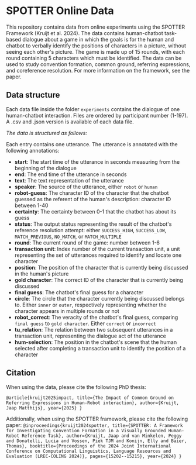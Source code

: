 # SPOTTER Online Data
This repository contains data from online experiments using the SPOTTER Framework (Kruijt et al. 2024). The data contains human-chatbot task-based dialogue about a game in which the goals is for the human and chatbot to verbally identify the positions of characters in a picture, without seeing each other's picture. The game is made up of 15 rounds, with each round containing 5 characters which must be identified. The data can be used to study convention formation, common ground, referring expressions, and coreference resolution. For more information on the framework, see the paper.

## Data structure

Each data file inside the folder `experiments` contains the dialogue of one human-chatbot interaction. Files are ordered by participant number (1-197). A .csv and .json version is available of each data file.

_The data is structured as follows:_

Each entry contains one utterance. The utterance is annotated with the following annotations:
- **start**: The start time of the utterance in seconds measuring from the beginning of the dialogue
- **end**: The end time of the utterance in seconds
- **text**: The text representation of the utterance
- **speaker**: The source of the utterance, either `robot` or `human`
- **robot-guess**: The character ID of the character that the chatbot guessed as the referent of the human's description: character ID between 1-40
- **certainty**: The certainty between 0-1 that the chatbot has about its guess
- **status**: The output status representing the result of the chatbot's reference resolution attempt: either `SUCCESS_HIGH`, `SUCCESS_LOW`, `MATCH_PREVIOUS`, `NO_MATCH`, or `MATCH_MULTIPLE`
- **round**: The current round of the game: number between 1-6
- **transaction unit**: Index number of the current transaction unit, a unit representing the set of utterances required to identify and locate one character
- **position**: The position of the character that is currently being discussed in the human's picture
- **gold character**: The correct ID of the character that is currently being discussed
- **final guess**: The chatbot's final guess for a character
- **circle**: The circle that the character currently being discussed belongs to. Either `inner` or `outer`, respectively representing whether the character appears in multiple rounds or not
- **robot_correct**: The veracity of the chatbot's final guess, comparing `final guess` to `gold character`. Either `correct` or `incorrect`
- **tu_relation**: The relation between two subsequent utterances in a transaction unit, representing the dialogue act of the utterance
- **hum-selection**: The position in the chatbot's scene that the human selected after completing a transaction unit to identify the position of a character

## Citation
When using the data, please cite the following PhD thesis:

`@article{kruijt2025impact,
  title={The Impact of Common Ground on Referring Expressions in Human-Robot interaction},
  author={Kruijt, Jaap Matthijs},
  year={2025}
}`

Additionally, when using the SPOTTER framework, please cite the following paper:
`@inproceedings{kruijt2024spotter,
  title={SPOTTER: A Framework for Investigating Convention Formation in a Visually Grounded Human-Robot Reference Task},
  author={Kruijt, Jaap and van Minkelen, Peggy and Donatelli, Lucia and Vossen, Piek TJM and Konijn, Elly and Baier, Thomas},
  booktitle={Proceedings of the 2024 Joint International Conference on Computational Linguistics, Language Resources and Evaluation (LREC-COLING 2024)},
  pages={15202--15215},
  year={2024}
}`
